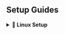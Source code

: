 ## Setup Guides

<details>
<summary><strong>🔧 Linux Setup</strong></summary>

### Linux Setup

Follow these steps:

```bash
sudo apt update
sudo apt install -y ...
</details> <details> <summary><strong>🪟 Windows Setup</strong></summary>
Windows Setup
Step-by-step instructions...

</details> <details> <summary><strong>🍎 macOS Setup</strong></summary>
macOS Setup
Instructions here...

</details> ```
